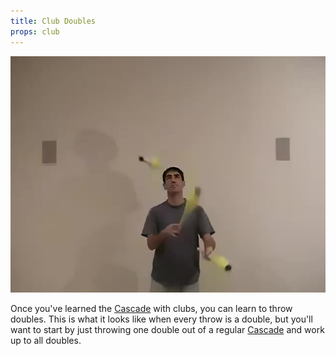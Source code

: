 ```yaml
---
title: Club Doubles
props: club
---
```


![Club Doubles](/site/videos/poster/clubdoubles.jpg)

Once you've learned the [Cascade](/site/en/clubcascade/README.md) with clubs, you can learn to throw doubles. This is what it looks like when every throw is a double, but you'll want to start by just throwing one double out of a regular [Cascade](/site/en/clubcascade/README.md) and work up to all doubles.

